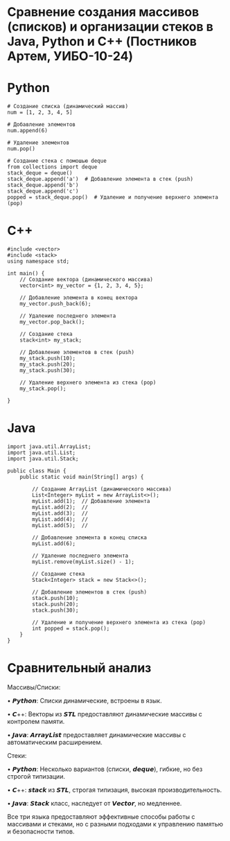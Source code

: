 # Сравнение создания массивов (списков) и организации стеков в Java, Python и C++ (Постников Артем, УИБО-10-24)
# Python
    # Создание списка (динамический массив)
    num = [1, 2, 3, 4, 5]

    # Добавление элементов
    num.append(6)

    # Удаление элементов
    num.pop()

    # Создание стека с помошью deque
    from collections import deque
    stack_deque = deque()
    stack_deque.append('a')  # Добавление элемента в стек (push)
    stack_deque.append('b')  
    stack_deque.append('c')  
    popped = stack_deque.pop()  # Удаление и получение верхнего элемента (pop)
    

# C++
    #include <vector>
    #include <stack>
    using namespace std;

    int main() {
        // Создание вектора (динамического массива)
        vector<int> my_vector = {1, 2, 3, 4, 5};
    
        // Добавление элемента в конец вектора
        my_vector.push_back(6);
    
        // Удаление последнего элемента
        my_vector.pop_back();
    
        // Создание стека
        stack<int> my_stack;
    
        // Добавление элементов в стек (push)
        my_stack.push(10);
        my_stack.push(20);
        my_stack.push(30);
    
        // Удаление верхнего элемента из стека (pop)
        my_stack.pop();
    
    }

# Java
    import java.util.ArrayList;
    import java.util.List;
    import java.util.Stack;

    public class Main {
        public static void main(String[] args) {
        
            // Создание ArrayList (динамического массива)
            List<Integer> myList = new ArrayList<>();
            myList.add(1);  // Добавление элемента
            myList.add(2);  // 
            myList.add(3);  // 
            myList.add(4);  // 
            myList.add(5);  // 
        
            // Добавление элемента в конец списка
            myList.add(6);
        
            // Удаление последнего элемента
            myList.remove(myList.size() - 1);
        
            // Создание стека
            Stack<Integer> stack = new Stack<>();
        
            // Добавление элементов в стек (push)
            stack.push(10);
            stack.push(20);
            stack.push(30);
        
            // Удаление и получение верхнего элемента из стека (pop)
            int popped = stack.pop();
        }
    }
# Сравнительный анализ

Массивы/Списки:

• 𝙋𝙮𝙩𝙝𝙤𝙣: Списки динамические, встроены в язык.

• 𝘾++: Векторы из 𝙎𝙏𝙇 предоставляют динамические массивы с контролем памяти.

• 𝙅𝙖𝙫𝙖: 𝘼𝙧𝙧𝙖𝙮𝙇𝙞𝙨𝙩 предоставляет динамические массивы с автоматическим расширением.

Стеки:

• 𝙋𝙮𝙩𝙝𝙤𝙣: Несколько вариантов (списки, 𝙙𝙚𝙦𝙪𝙚), гибкие, но без строгой типизации.

• 𝘾++: 𝙨𝙩𝙖𝙘𝙠 из 𝙎𝙏𝙇, строгая типизация, высокая производительность.

• 𝙅𝙖𝙫𝙖: 𝙎𝙩𝙖𝙘𝙠 класс, наследует от 𝙑𝙚𝙘𝙩𝙤𝙧, но медленнее.

Все три языка предоставляют эффективные способы работы с массивами и стеками, но с разными подходами к управлению памятью и безопасности типов.

